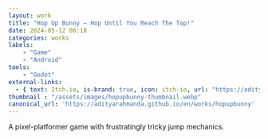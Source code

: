 ```yaml
---
layout: work
title: "Hop Up Bunny – Hop Until You Reach The Top!"
date: 2024-05-12 06:18
categories: works
labels: 
    - "Game"
    - "Android" 
tools: 
    - "Godot"
external-links:
  - { text: Itch.io, is-brand: true, icon: itch-io, url: "https://adityarahmanda.itch.io/hopupbunny" }
thumbnail : "/assets/images/hopupbunny-thumbnail.webp"
canonical_url: 'https://adityarahmanda.github.io/en/works/hopupbunny'
---
```

A pixel-platformer game with frustratingly tricky jump mechanics.

<!--excerpt-->

 